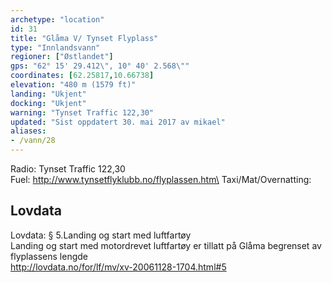```yaml
---
archetype: "location"
id: 31
title: "Glåma V/ Tynset Flyplass"
type: "Innlandsvann"
regioner: ["Østlandet"]
gps: "62° 15' 29.412\", 10° 40' 2.568\""
coordinates: [62.25817,10.66738]
elevation: "480 m (1579 ft)"
landing: "Ukjent"
docking: "Ukjent"
warning: "Tynset Traffic 122,30"
updated: "Sist oppdatert 30. mai 2017 av mikael"
aliases:
- /vann/28
---
```


Radio: Tynset Traffic 122,30\
Fuel: http://www.tynsetflyklubb.no/flyplassen.htm\
Taxi/Mat/Overnatting:

## Lovdata

Lovdata: § 5.Landing og start med luftfartøy\
Landing og start med motordrevet luftfartøy er tillatt på Glåma begrenset av flyplassens lengde\
http://lovdata.no/for/lf/mv/xv-20061128-1704.html#5
